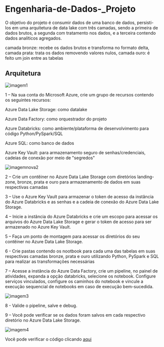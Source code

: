 # Engenharia-de-Dados-_Projeto   
O objetivo do projeto é consumir dados de uma banco de dados, persisti-los em uma arquitetura de data lake com três camadas, sendo a primeira de dados brutos, a segunda com tratamento nos dados, e a terceira contendo dados analíticos agregados.

camada bronze: recebe os dados brutos e transforma no formato delta, 
camada prata: trata os dados removendo valores nulos,
camada ouro: é feito um join entre as tabelas 

## Arquitetura
![imagem1](/![imagem1](https://github.com/RobertMaklyn/Engenharia_de_Dados_Projeto-/assets/147719579/45ccd112-1811-4310-96f3-8a3b6675fb22)
)  

1 – Na sua conta do Microsoft Azure, crie um grupo de recursos contendo os seguintes recursos:

Azure Data Lake Storage: como datalake

Azure Data Factory: como orquestrador do projeto

Azure Databricks: como ambiente/plataforma de desenvolvimento para código Python/PySpark/SQL

Azure SQL: como banco de dados

Azure Key Vault: para armazenamento seguro de senhas/credenciais, cadeias de conexão por meio de "segredos"

![imagemnova2](/fotos/imagemnova2.PNG)

2 – Crie um contêiner no Azure Data Lake Storage com diretórios landing-zone, bronze, prata e ouro para armazenamento de dados em suas respectivas camadas

3 – Use o Azure Key Vault para armazenar o token de acesso da instância do Azure Databricks e as senhas e a cadeia de conexão do Azure Data Lake Storage.

4 – Inicie a instância do Azure Databricks e crie um escopo para acessar os arquivos do Azure Data Lake Storage e gerar o token de acesso para ser armazenado no Azure Key Vault.

5 – Faça um ponto de montagem para acessar os diretórios do seu contêiner no Azure Data Lake Storage.

6 - Crie pastas contendo os nootbook para cada uma das tabelas em suas respectivas camadas bronze, prata e ouro utilizando Python, PySpark e SQL para realizar as transformações necessárias

7 – Acesse a instância do Azure Data Factory, crie um pipeline, no painel de atividades, expanda a opção databricks, selecione os notebook. Configure serviços vinculados, configure os caminhos do notebook e vincule a execução sequencial de notebooks em caso de execução bem-sucedida.

![imagem3](/fotos/imagem3.PNG)


8 - Valide o pipeline, salve e debug.

9 – Você pode verificar se os dados foram salvos em cada respectivo diretório no Azure Data Lake Storage.

![imagem4](/fotos/imagem4.PNG)

Você pode verificar o código clicando [aqui](https://github.com/RobertMaklyn/Engenharia_de_Dados_Projeto-/tree/master/azure_data_bricks_notbooks)

